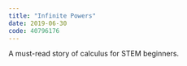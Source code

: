 ```yaml
---
title: "Infinite Powers"
date: 2019-06-30
code: 40796176
---
```

A must-read story of calculus for STEM beginners.